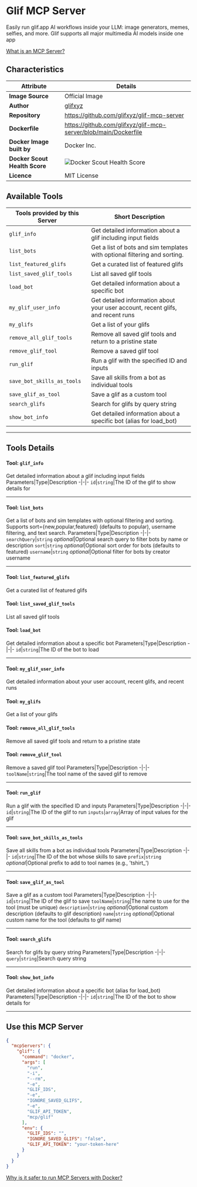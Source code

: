 # Glif MCP Server

Easily run glif.app AI workflows inside your LLM: image generators, memes, selfies, and more. Glif supports all major multimedia AI models inside one app

[What is an MCP Server?](https://www.anthropic.com/news/model-context-protocol)

## Characteristics
Attribute|Details|
|-|-|
**Image Source**|Official Image
|**Author**|[glifxyz](https://github.com/glifxyz)
**Repository**|https://github.com/glifxyz/glif-mcp-server
**Dockerfile**|https://github.com/glifxyz/glif-mcp-server/blob/main/Dockerfile
**Docker Image built by**|Docker Inc.
**Docker Scout Health Score**| ![Docker Scout Health Score](https://api.scout.docker.com/v1/policy/insights/org-image-score/badge/mcp/glif)
**Licence**|MIT License

## Available Tools
Tools provided by this Server|Short Description
-|-
`glif_info`|Get detailed information about a glif including input fields|
`list_bots`|Get a list of bots and sim templates with optional filtering and sorting.|
`list_featured_glifs`|Get a curated list of featured glifs|
`list_saved_glif_tools`|List all saved glif tools|
`load_bot`|Get detailed information about a specific bot|
`my_glif_user_info`|Get detailed information about your user account, recent glifs, and recent runs|
`my_glifs`|Get a list of your glifs|
`remove_all_glif_tools`|Remove all saved glif tools and return to a pristine state|
`remove_glif_tool`|Remove a saved glif tool|
`run_glif`|Run a glif with the specified ID and inputs|
`save_bot_skills_as_tools`|Save all skills from a bot as individual tools|
`save_glif_as_tool`|Save a glif as a custom tool|
`search_glifs`|Search for glifs by query string|
`show_bot_info`|Get detailed information about a specific bot (alias for load_bot)|

---
## Tools Details

#### Tool: **`glif_info`**
Get detailed information about a glif including input fields
Parameters|Type|Description
-|-|-
`id`|`string`|The ID of the glif to show details for

---
#### Tool: **`list_bots`**
Get a list of bots and sim templates with optional filtering and sorting. Supports sort={new,popular,featured} (defaults to popular), username filtering, and text search.
Parameters|Type|Description
-|-|-
`searchQuery`|`string` *optional*|Optional search query to filter bots by name or description
`sort`|`string` *optional*|Optional sort order for bots (defaults to featured)
`username`|`string` *optional*|Optional filter for bots by creator username

---
#### Tool: **`list_featured_glifs`**
Get a curated list of featured glifs
#### Tool: **`list_saved_glif_tools`**
List all saved glif tools
#### Tool: **`load_bot`**
Get detailed information about a specific bot
Parameters|Type|Description
-|-|-
`id`|`string`|The ID of the bot to load

---
#### Tool: **`my_glif_user_info`**
Get detailed information about your user account, recent glifs, and recent runs
#### Tool: **`my_glifs`**
Get a list of your glifs
#### Tool: **`remove_all_glif_tools`**
Remove all saved glif tools and return to a pristine state
#### Tool: **`remove_glif_tool`**
Remove a saved glif tool
Parameters|Type|Description
-|-|-
`toolName`|`string`|The tool name of the saved glif to remove

---
#### Tool: **`run_glif`**
Run a glif with the specified ID and inputs
Parameters|Type|Description
-|-|-
`id`|`string`|The ID of the glif to run
`inputs`|`array`|Array of input values for the glif

---
#### Tool: **`save_bot_skills_as_tools`**
Save all skills from a bot as individual tools
Parameters|Type|Description
-|-|-
`id`|`string`|The ID of the bot whose skills to save
`prefix`|`string` *optional*|Optional prefix to add to tool names (e.g., 'tshirt_')

---
#### Tool: **`save_glif_as_tool`**
Save a glif as a custom tool
Parameters|Type|Description
-|-|-
`id`|`string`|The ID of the glif to save
`toolName`|`string`|The name to use for the tool (must be unique)
`description`|`string` *optional*|Optional custom description (defaults to glif description)
`name`|`string` *optional*|Optional custom name for the tool (defaults to glif name)

---
#### Tool: **`search_glifs`**
Search for glifs by query string
Parameters|Type|Description
-|-|-
`query`|`string`|Search query string

---
#### Tool: **`show_bot_info`**
Get detailed information about a specific bot (alias for load_bot)
Parameters|Type|Description
-|-|-
`id`|`string`|The ID of the bot to show details for

---
## Use this MCP Server

```json
{
  "mcpServers": {
    "glif": {
      "command": "docker",
      "args": [
        "run",
        "-i",
        "--rm",
        "-e",
        "GLIF_IDS",
        "-e",
        "IGNORE_SAVED_GLIFS",
        "-e",
        "GLIF_API_TOKEN",
        "mcp/glif"
      ],
      "env": {
        "GLIF_IDS": "",
        "IGNORE_SAVED_GLIFS": "false",
        "GLIF_API_TOKEN": "your-token-here"
      }
    }
  }
}
```

[Why is it safer to run MCP Servers with Docker?](https://www.docker.com/blog/the-model-context-protocol-simplifying-building-ai-apps-with-anthropic-claude-desktop-and-docker/)
